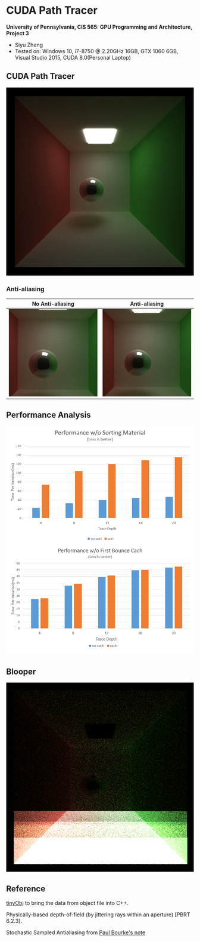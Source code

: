 CUDA Path Tracer
================

**University of Pennsylvania, CIS 565: GPU Programming and Architecture, Project 3**

* Siyu Zheng
* Tested on: Windows 10, i7-8750 @ 2.20GHz 16GB, GTX 1060 6GB, Visual Studio 2015, CUDA 8.0(Personal Laptop)

## CUDA Path Tracer

![Cornell box 5000 iters 8 depth](img/regular5000.png)

### Anti-aliasing
   

| No Anti-aliasing        | Anti-aliasing            |
| ------------- |:-------------:|
| ![](img/no_antialiasing.png)      | ![](img/antialiasing.png)   |


## Performance Analysis
![](img/performance_sort.png)
![](img/performance_cach.png)
## Blooper

![Cornell box blooper stream compaction with wrong size](img/compaction_blooper.png)

## Reference

[tinyObj](http://syoyo.github.io/tinyobjloader/) to bring the data from object file into C++.

Physically-based depth-of-field (by jittering rays within an aperture) [PBRT 6.2.3].

Stochastic Sampled Antialiasing from [Paul Bourke's note](http://paulbourke.net/miscellaneous/raytracing/)
